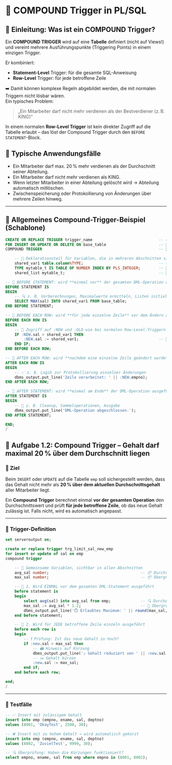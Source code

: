 # 📘 COMPOUND Trigger in PL/SQL

## 📌 Einleitung: Was ist ein COMPOUND Trigger?

Ein **COMPOUND TRIGGER** wird auf eine **Tabelle** definiert (nicht auf Views!) und vereint mehrere Ausführungspunkte (Triggering Points) in einem einzigen Trigger.

Er kombiniert:
- **Statement-Level** Trigger: für die gesamte SQL-Anweisung
- **Row-Level** Trigger: für jede betroffene Zeile

➡️ Damit können komplexe Regeln abgebildet werden, die mit normalen Triggern nicht lösbar wären.  
Ein typisches Problem:  
> „Ein Mitarbeiter darf nicht mehr verdienen als der Bestverdiener (z. B. KING)“

In einem normalen **Row-Level Trigger** ist kein direkter Zugriff auf die Tabelle erlaubt – das löst der Compound Trigger durch den `BEFORE STATEMENT`-Block.

## 🔧 Typische Anwendungsfälle

- Ein Mitarbeiter darf max. 20 % mehr verdienen als der Durchschnitt seiner Abteilung.
- Ein Mitarbeiter darf nicht mehr verdienen als KING.
- Wenn letzter Mitarbeiter in einer Abteilung gelöscht wird → Abteilung automatisch mitlöschen.
- Zwischenspeicherung oder Protokollierung von Änderungen über mehrere Zeilen hinweg.

---

## 🔄 Allgemeines Compound-Trigger-Beispiel (Schablone)

```sql
CREATE OR REPLACE TRIGGER trigger_name                             -- 🟡 Trigger wird erstellt oder ersetzt
FOR INSERT OR UPDATE OR DELETE ON base_table                       -- 🔁 gilt für alle DML-Operationen (Insert, Update, Delete)
COMPOUND TRIGGER                                                   -- 🧩 Compound Trigger: vereint mehrere Trigger-Abschnitte

    -- 🔸 Deklarationsteil für Variablen, die in mehreren Abschnitten sichtbar sein sollen
    shared_var1 table.column%TYPE;                                 -- 📦 z. B. maximale Werte, Listen etc.
    TYPE mytable_t IS TABLE OF NUMBER INDEX BY PLS_INTEGER;        -- 🧺 Beispiel für Sammlung (Nested Table)
    shared_list mytable_t;                                         -- 🧺 Liste, die über alle Zeilen hinweg befüllt werden kann

-- 🔷 BEFORE STATEMENT: wird **einmal vor** der gesamten DML-Operation ausgeführt
BEFORE STATEMENT IS
BEGIN
    -- 🔍 z. B. Vorberechnungen, Maximalwerte ermitteln, Listen initialisieren
    SELECT MAX(sal) INTO shared_var1 FROM base_table;
END BEFORE STATEMENT;

-- 🔷 BEFORE EACH ROW: wird **für jede einzelne Zeile** vor dem Ändern ausgeführt
BEFORE EACH ROW IS
BEGIN
    -- 🔐 Zugriff auf :NEW und :OLD wie bei normalen Row-Level-Triggern
    IF :NEW.sal > shared_var1 THEN
        :NEW.sal := shared_var1;                                   -- 🧾 Begrenze z. B. neuen Wert auf Maximum
    END IF;
END BEFORE EACH ROW;

-- 🔷 AFTER EACH ROW: wird **nachdem eine einzelne Zeile geändert wurde** ausgeführt
AFTER EACH ROW IS
BEGIN
    -- ✅ z. B. Logik zur Protokollierung einzelner Änderungen
    dbms_output.put_line('Zeile verarbeitet: ' || :NEW.empno);
END AFTER EACH ROW;

-- 🔷 AFTER STATEMENT: wird **einmal am Ende** der DML-Operation ausgeführt
AFTER STATEMENT IS
BEGIN
    -- 🧹 z. B. Cleanup, Sammeloperationen, Ausgabe
    dbms_output.put_line('DML-Operation abgeschlossen.');
END AFTER STATEMENT;

END;
/
```

## 🧩 Aufgabe 1.2: Compound Trigger – Gehalt darf maximal 20 % über dem Durchschnitt liegen

### 🎯 Ziel
Beim `INSERT` oder `UPDATE` auf die Tabelle `emp` soll sichergestellt werden, dass das Gehalt nicht mehr als **20 % über dem aktuellen Durchschnittsgehalt** aller Mitarbeiter liegt.

Ein **Compound Trigger** berechnet einmal **vor der gesamten Operation** den Durchschnittswert und prüft **für jede betroffene Zeile**, ob das neue Gehalt zulässig ist. Falls nicht, wird es automatisch angepasst.

---

### 🧩 Trigger-Definition

```sql
set serveroutput on;

create or replace trigger trg_limit_sal_new_emp
for insert or update of sal on emp
compound trigger

    -- 🔸 Gemeinsame Variablen, sichtbar in allen Abschnitten
    avg_sal number;                                        -- 📦 Durchschnittsgehalt über alle Mitarbeiter
    max_sal number;                                        -- 📦 Obergrenze = 120 % vom Durchschnitt

    -- 🔷 1. Wird EINMAL vor dem gesamten DML-Statement ausgeführt
    before statement is
    begin
        select avg(sal) into avg_sal from emp;             -- 🔍 Durchschnitt berechnen
        max_sal := avg_sal * 1.2;                          -- 🧮 Obergrenze = Durchschnitt + 20 %
        dbms_output.put_line('⏱️ Erlaubtes Maximum: ' || round(max_sal, 2)); -- 🖨️ Info ausgeben
    end before statement;

    -- 🔷 2. Wird für JEDE betroffene Zeile einzeln ausgeführt
    before each row is
    begin
        -- ❗ Prüfung: Ist das neue Gehalt zu hoch?
        if :new.sal > max_sal then
            -- 🖨️ Hinweis auf Kürzung
            dbms_output.put_line('⚠️ Gehalt reduziert von ' || :new.sal || ' auf ' || round(max_sal, 2));
            -- ✂️ Gehalt kürzen
            :new.sal := max_sal;
        end if;
    end before each row;

end;
/
```

---

### 🧪 Testfälle

```sql
-- ✅ Insert mit zulässigem Gehalt
insert into emp (empno, ename, sal, deptno)
values (8001, 'OkayTest', 2500, 30);

-- ❌ Insert mit zu hohem Gehalt → wird automatisch gekürzt
insert into emp (empno, ename, sal, deptno)
values (8002, 'ZuvielTest', 9999, 30);

-- 🔍 Überprüfung: Haben die Kürzungen funktioniert?
select empno, ename, sal from emp where empno in (8001, 8002);
```
